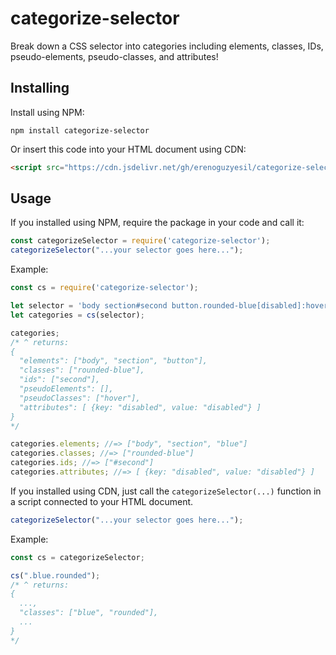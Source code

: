 # categorize-selector

Break down a CSS selector into categories including elements, classes, IDs, pseudo-elements, pseudo-classes, and attributes!

## Installing

Install using NPM:
```
npm install categorize-selector
```

Or insert this code into your HTML document using CDN:
```html
<script src="https://cdn.jsdelivr.net/gh/erenoguzyesil/categorize-selector@master/index-cdn.min.js"></script>
```

## Usage

If you installed using NPM, require the package in your code and call it:

```js
const categorizeSelector = require('categorize-selector');
categorizeSelector("...your selector goes here...");
```

Example:

```js
const cs = require('categorize-selector');

let selector = 'body section#second button.rounded-blue[disabled]:hover';
let categories = cs(selector);

categories;
/* ^ returns:
{
  "elements": ["body", "section", "button"],
  "classes": ["rounded-blue"],
  "ids": ["second"],
  "pseudoElements": [],
  "pseudoClasses": ["hover"],
  "attributes": [ {key: "disabled", value: "disabled"} ]
}
*/

categories.elements; //=> ["body", "section", "blue"]
categories.classes; //=> ["rounded-blue"]
categories.ids; //=> ["#second"]
categories.attributes; //=> [ {key: "disabled", value: "disabled"} ]
```

If you installed using CDN, just call the `categorizeSelector(...)` function in a script connected to your HTML document.

```js
categorizeSelector("...your selector goes here...");
```

Example:

```js
const cs = categorizeSelector;

cs(".blue.rounded");
/* ^ returns:
{
  ...,
  "classes": ["blue", "rounded"],
  ...
}
*/

```
